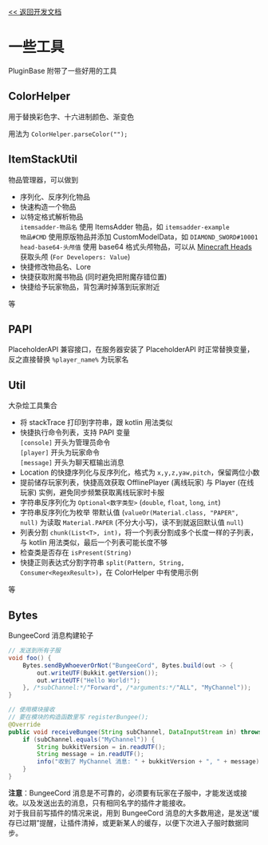 [<< 返回开发文档](README.md)

# 一些工具

PluginBase 附带了一些好用的工具

## ColorHelper

用于替换彩色字、十六进制颜色、渐变色

用法为 `ColorHelper.parseColor("");`

## ItemStackUtil

物品管理器，可以做到
+ 序列化、反序列化物品
+ 快速构造一个物品
+ 以特定格式解析物品  
`itemsadder-物品名` 使用 ItemsAdder 物品，如 `itemsadder-example`  
`物品#CMD` 使用原版物品并添加 CustomModelData，如 `DIAMOND_SWORD#10001`  
`head-base64-头颅值` 使用 base64 格式头颅物品，可以从 [Minecraft Heads](https://minecraft-heads.com/custom-heads) 获取头颅 (`For Developers: Value`)
+ 快捷修改物品名、Lore
+ 快捷获取附魔书物品 (同时避免把附魔存错位置)
+ 快捷给予玩家物品，背包满时掉落到玩家附近

等

## PAPI

PlaceholderAPI 兼容接口，在服务器安装了 PlaceholderAPI 时正常替换变量，反之直接替换 `%player_name%` 为玩家名

## Util

大杂烩工具集合

+ 将 stackTrace 打印到字符串，跟 kotlin 用法类似
+ 快捷执行命令列表，支持 PAPI 变量  
`[console]` 开头为管理员命令  
`[player]` 开头为玩家命令  
`[message]` 开头为聊天框输出消息
+ Location 的快捷序列化与反序列化，格式为 `x,y,z,yaw,pitch`，保留两位小数
+ 提前储存玩家列表，快捷高效获取 OfflinePlayer (离线玩家) 与 Player (在线玩家) 实例，避免同步频繁获取离线玩家时卡服
+ 字符串反序列化为 `Optional<数字类型>` (`double`, `float`, `long`, `int`)
+ 字符串反序列化为枚举 带默认值 (`valueOr(Material.class, "PAPER", null)` 为读取 `Material.PAPER` (不分大小写)，读不到就返回默认值 `null`)
+ 列表分割 `chunk(List<T>, int)`，将一个列表分割成多个长度一样的子列表，与 kotlin 用法类似，最后一个列表可能长度不够
+ 检查类是否存在 `isPresent(String)`
+ 快捷正则表达式分割字符串 `split(Pattern, String, Consumer<RegexResult>)`，在 ColorHelper 中有使用示例

等

## Bytes

BungeeCord 消息构建轮子

```java
// 发送到所有子服
void foo() {
    Bytes.sendByWhoeverOrNot("BungeeCord", Bytes.build(out -> {
        out.writeUTF(Bukkit.getVersion());
        out.writeUTF("Hello World!");
    }, /*subChannel:*/"Forward", /*arguments:*/"ALL", "MyChannel"));
}
```
```java
// 使用模块接收
// 要在模块的构造函数里写 registerBungee();
@Override
public void receiveBungee(String subChannel, DataInputStream in) throws IOException {
    if (subChannel.equals("MyChannel")) {
        String bukkitVersion = in.readUTF();
        String message = in.readUTF();
        info("收到了 MyChannel 消息: " + bukkitVersion + ", " + message);
    }
}
```

**注意**：BungeeCord 消息是不可靠的，必须要有玩家在子服中，才能发送或接收。以及发送出去的消息，只有相同名字的插件才能接收。  
对于我目前写插件的情况来说，用到 BungeeCord 消息的大多数用途，是发送“缓存已过期”提醒，让插件清掉，或更新某人的缓存，以便下次进入子服时数据同步。
